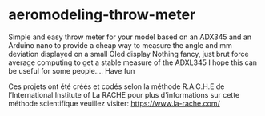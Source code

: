# aeromodeling-throw-meter
Simple and easy throw meter for your model
based on an ADX345 and an Arduino nano to provide a cheap way to 
measure the angle and mm deviation displayed on a small Oled display
Nothing fancy, just brut force average computing to get a stable measure of the ADXL345
I hope this can be useful for some people....
Have fun

Ces projets ont été créés et codés selon la méthode R.A.C.H.E de l’International Institute of La RACHE
pour plus d'informations sur cette méthode scientifique veuillez visiter: https://www.la-rache.com/
